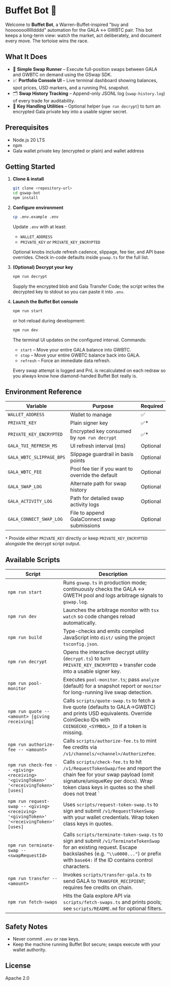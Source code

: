 # Buffet Bot 🐢

Welcome to **Buffet Bot**, a Warren-Buffet-inspired "buy and hooooooolllllldddd" automation for the GALA ↔ GWBTC pair. This bot keeps a long-term view: watch the market, act deliberately, and document every move. The tortoise wins the race.

## What It Does

- 🔄 **Simple Swap Runner** – Execute full-position swaps between GALA and GWBTC on demand using the GSwap SDK.
- 📈 **Portfolio Console UI** – Live terminal dashboard showing balances, spot prices, USD markers, and a running PnL snapshot.
- 🗂️ **Swap History Tracking** – Append-only JSONL log (`swap-history.log`) of every trade for auditability.
- 🔐 **Key Handling Utilities** – Optional helper (`npm run decrypt`) to turn an encrypted Gala private key into a usable signer secret.

## Prerequisites

- Node.js 20 LTS
- npm
- Gala wallet private key (encrypted or plain) and wallet address

## Getting Started

1. **Clone & install**

   ```bash
   git clone <repository-url>
   cd gswap-bot
   npm install
   ```

2. **Configure environment**

   ```bash
   cp .env.example .env
   ```

   Update `.env` with at least:

   - `WALLET_ADDRESS`
   - `PRIVATE_KEY` *or* `PRIVATE_KEY_ENCRYPTED`

   Optional knobs include refresh cadence, slippage, fee tier, and API base overrides. Check in-code defaults inside `gswap.ts` for the full list.

3. **(Optional) Decrypt your key**

   ```bash
   npm run decrypt
   ```

   Supply the encrypted blob and Gala Transfer Code; the script writes the decrypted key to stdout so you can paste it into `.env`.

4. **Launch the Buffet Bot console**

   ```bash
   npm run start
   ```

   or hot-reload during development:

   ```bash
   npm run dev
   ```

   The terminal UI updates on the configured interval. Commands:

   - `start` – Move your entire GALA balance into GWBTC.
   - `stop` – Move your entire GWBTC balance back into GALA.
   - `refresh` – Force an immediate data refresh.

   Every swap attempt is logged and PnL is recalculated on each redraw so you always know how diamond-handed Buffet Bot really is.

## Environment Reference

| Variable | Purpose | Required |
| -------- | ------- | -------- |
| `WALLET_ADDRESS` | Wallet to manage | ✅ |
| `PRIVATE_KEY` | Plain signer key | ✅* |
| `PRIVATE_KEY_ENCRYPTED` | Encrypted key consumed by `npm run decrypt` | ✅* |
| `GALA_TUI_REFRESH_MS` | UI refresh interval (ms) | Optional |
| `GALA_WBTC_SLIPPAGE_BPS` | Slippage guardrail in basis points | Optional |
| `GALA_WBTC_FEE` | Pool fee tier if you want to override the default | Optional |
| `GALA_SWAP_LOG` | Alternate path for swap history | Optional |
| `GALA_ACTIVITY_LOG` | Path for detailed swap activity logs | Optional |
| `GALA_CONNECT_SWAP_LOG` | File to append GalaConnect swap submissions | Optional |

`*` Provide either `PRIVATE_KEY` directly or keep `PRIVATE_KEY_ENCRYPTED` alongside the decrypt script output.

## Available Scripts

| Script | Description |
| ------ | ----------- |
| `npm run start` | Runs `gswap.ts` in production mode; continuously checks the GALA ↔ GWETH pool and logs arbitrage signals to `gswap.log`. |
| `npm run dev` | Launches the arbitrage monitor with `tsx watch` so code changes reload automatically. |
| `npm run build` | Type-checks and emits compiled JavaScript into `dist/` using the project `tsconfig.json`. |
| `npm run decrypt` | Opens the interactive decrypt utility (`decrypt.ts`) to turn `PRIVATE_KEY_ENCRYPTED` + transfer code into a usable signer key. |
| `npm run pool-monitor` | Executes `pool-monitor.ts`; pass `analyze` (default) for a snapshot report or `monitor` for long-running live swap detection. |
| `npm run quote -- <amount> [giving receiving]` | Calls `scripts/quote-swap.ts` to fetch a live quote (defaults to GALA→GWBTC) and prints USD equivalents. Override CoinGecko IDs with `COINGECKO_<SYMBOL>_ID` if a token is missing. |
| `npm run authorize-fee -- <amount>` | Calls `scripts/authorize-fee.ts` to mint fee credits via `/v1/channels/<channel>/AuthorizeFee`. |
| `npm run check-fee -- <giving> <receiving> '<givingToken>' '<receivingToken>' [uses]` | Calls `scripts/check-fee.ts` to hit `/v1/RequestTokenSwap/fee` and report the chain fee for your swap payload (omit signature/uniqueKey per docs). Wrap token class keys in quotes so the shell does not treat `|` as a pipe. |
| `npm run request-swap -- <giving> <receiving> '<givingToken>' '<receivingToken>' [uses]` | Uses `scripts/request-token-swap.ts` to sign and submit `/v1/RequestTokenSwap` with your wallet credentials. Wrap token class keys in quotes. |
| `npm run terminate-swap -- <swapRequestId>` | Calls `scripts/terminate-token-swap.ts` to sign and submit `/v1/TerminateTokenSwap` for an existing request. Escape backslashes (e.g. `"\\u0000..."`) or prefix with `base64:` if the ID contains control characters. |
| `npm run transfer -- <amount>` | Invokes `scripts/transfer-gala.ts` to send GALA to `TRANSFER_RECIPIENT`; requires fee credits on chain. |
| `npm run fetch-swaps` | Hits the Gala explore API via `scripts/fetch-swaps.ts` and prints pools; see `scripts/README.md` for optional filters. |

## Safety Notes

- Never commit `.env` or raw keys.
- Keep the machine running Buffet Bot secure; swaps execute with your wallet authority.

## License

Apache 2.0
